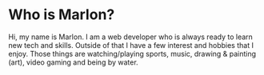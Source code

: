 # Who is Marlon? 
Hi, my name is Marlon. I am a web developer who is always ready to learn new tech and skills.
Outside of that I have a few interest and hobbies that I enjoy. Those things are watching/playing sports,
music, drawing & painting (art), video gaming and being by water. 

